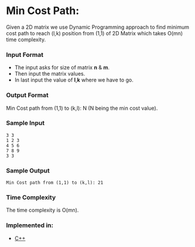 # Min Cost Path:
  
Given a 2D matrix we use Dynamic Programming approach to find minimum cost path to reach (l,k) position from (1,1) of 2D Matrix which takes O(mn) time complexity.

### Input Format

- The input asks for size of matrix **n** & **m**.
- Then input the matrix values.
- In last input the value of **l**,**k** where we have to go.

### Output Format

Min Cost path from (1,1) to (k,l): N (N being the min cost value). 

### Sample Input

```
3 3
1 2 3  
4 5 6
7 8 9
3 3

```

### Sample Output

```
Min Cost path from (1,1) to (k,l): 21 

```

### Time Complexity

The time complexity is O(mn).

### Implemented in:

- [C++](mincost.cpp)
